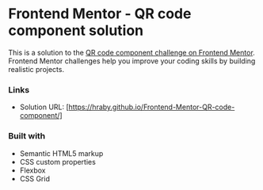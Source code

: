 # Frontend Mentor - QR code component solution

This is a solution to the [QR code component challenge on Frontend Mentor](https://www.frontendmentor.io/challenges/qr-code-component-iux_sIO_H). Frontend Mentor challenges help you improve your coding skills by building realistic projects. 

### Links

- Solution URL: [https://hraby.github.io/Frontend-Mentor-QR-code-component/]


### Built with

- Semantic HTML5 markup
- CSS custom properties
- Flexbox
- CSS Grid
